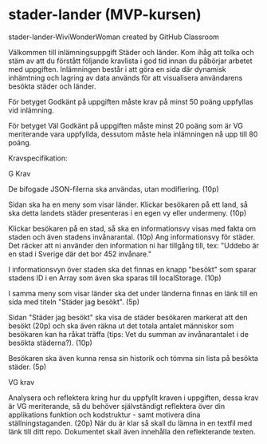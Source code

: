 # stader-lander (MVP-kursen)
stader-lander-WiviWonderWoman created by GitHub Classroom 

Välkommen till inlämningsuppgift Städer och länder. Kom ihåg att tolka och stäm av att du förstått följande kravlista i god tid innan du påbörjar arbetet med uppgiften.
Inlämningen består i att göra en sida där dynamisk inhämtning och lagring av data används för att visualisera användarens besökta städer och länder.

För betyget Godkänt på uppgiften måste krav på minst 50 poäng uppfyllas vid inlämning.

För betyget Väl Godkänt på uppgiften måste minst 20 poäng som är VG meriterande vara uppfyllda, dessutom måste hela inlämningen nå upp till 80 poäng.

Kravspecifikation:

G Krav

De bifogade JSON-filerna ska användas, utan modifiering. (10p)

Sidan ska ha en meny som visar länder. Klickar besökaren på ett land, så ska detta landets städer presenteras i en egen vy eller undermeny. (10p)

Klickar besökaren på en stad, så ska en informationsvy visas med fakta om staden och även stadens invånarantal. (10p) Ang informationsvy för städer. Det räcker att ni använder den information ni har tillgång till, tex:
"Uddebo är en stad i Sverige där det bor 452 invånare."

I informationsvyn över staden ska det finnas en knapp "besökt" som sparar stadens ID i en Array som även ska sparas till localStorage. (10p)

I samma meny som visar länder ska det under länderna finnas en länk till en sida med titeln "Städer jag besökt". (5p)

Sidan "Städer jag besökt" ska visa de städer besökaren markerat att den besökt (20p) och ska även räkna ut det totala antalet människor som besökaren kan ha råkat träffa (tips: Vet du summan av invånarantalet i de besökta städerna?). (10p)

Besökaren ska även kunna rensa sin historik och tömma sin lista på besökta städer. (5p)

VG krav

Analysera och reflektera kring hur du uppfyllt kraven i uppgiften, dessa krav är VG meriterande, så du behöver självständigt reflektera över din applikations funktion och kodstruktur - samt motivera dina ställningstaganden. (20p)
När du är klar så skall du lämna in en textfil med länk till ditt repo. Dokumentet skall även innehålla den reflekterande texten.

